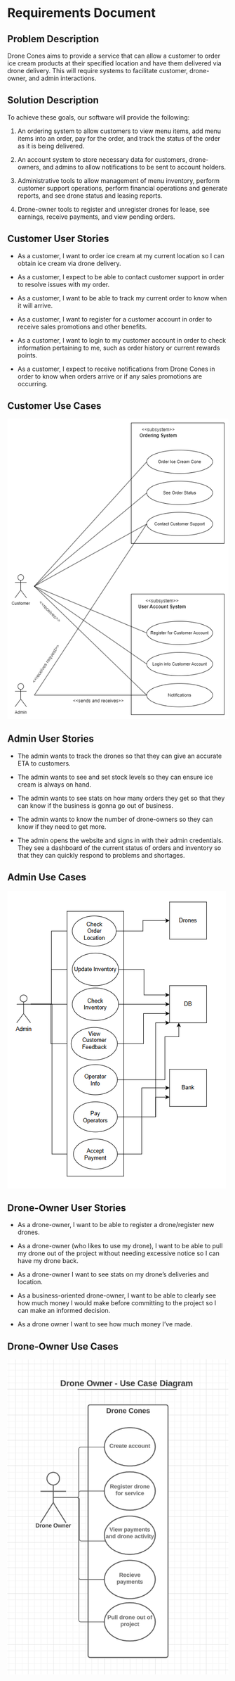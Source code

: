 # Requirements Document

## Problem Description

Drone Cones aims to provide a service that can allow a customer to order ice cream products at their specified location and have them delivered via drone delivery.  This will require systems to facilitate customer, drone-owner, and admin interactions.

## Solution Description

To achieve these goals, our software will provide the following:

1. An ordering system to allow customers to view menu items, add menu items into an order, pay for the order, and track the status of the order as it is being delivered.

2. An account system to store necessary data for customers, drone-owners, and admins to allow notifications to be sent to account holders.

3. Administrative tools to allow management of menu inventory, perform customer support operations, perform financial operations and generate reports, and see drone status and leasing reports.

4. Drone-owner tools to register and unregister drones for lease, see earnings, receive payments, and view pending orders.  

## Customer User Stories

* As a customer, I want to order ice cream at my current location so I can obtain ice cream via drone delivery.
  
* As a customer, I expect to be able to contact customer support in order to resolve issues with my order.
  
* As a customer, I want to be able to track my current order to know when it will arrive.
  
* As a customer, I want to register for a customer account in order to receive sales promotions and other benefits.
  
* As a customer, I want to login to my customer account in order to check information pertaining to me, such as order history or current rewards points.
  
* As a customer, I expect to receive notifications from Drone Cones in order to know when orders arrive or if any sales promotions are occurring.

## Customer Use Cases

![UML Diagram](customer_use_cases_UML.png)

## Admin User Stories

* The admin wants to track the drones so that they can give an accurate ETA to customers.
  
* The admin wants to see and set stock levels so they can ensure ice cream is always on hand.
  
* The admin wants to see stats on how many orders they get so that they can know if the business is gonna go out of business.
  
* The admin wants to know the number of drone-owners so they can know if they need to get more.
  
* The admin opens the website and signs in with their admin credentials. They see a dashboard of the current status of orders and inventory so that they can quickly respond to problems and shortages.

## Admin Use Cases

![UML Diagram](Manager_Use_Cases_UML.png)

## Drone-Owner User Stories

* As a drone-owner, I want to be able to register a drone/register new drones.
  
* As a drone-owner (who likes to use my drone), I want to be able to pull my drone out of the project without needing excessive notice so I can have my drone back.
  
* As a drone-owner I want to see stats on my drone’s deliveries and location.
  
* As a business-oriented drone-owner, I want to be able to clearly see how much money I would make before committing to the project so I can make an informed decision.

* As a drone owner I want to see how much money I’ve made.

## Drone-Owner Use Cases

![UML Diagram](Operator_Use_Cases_UML.png)
